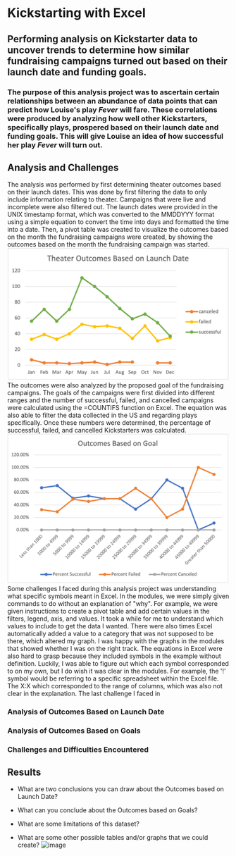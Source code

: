 # Kickstarting with Excel

## Performing analysis on Kickstarter data to uncover trends to determine how similar fundraising campaigns turned out based on their launch date and funding goals.

### The purpose of this analysis project was to ascertain certain relationships between an abundance of data points that can predict how Louise's play _Fever_ will fare. These correlations were produced by analyzing how well other Kickstarters, specifically plays, prospered based on their launch date and funding goals. This will give Louise an idea of how successful her play _Fever_ will turn out.

## Analysis and Challenges
The analysis was performed by first determining theater outcomes based on their launch dates. This was done by first filtering the data to only include information relating to theater. Campaigns that were live and incomplete were also filtered out. The launch dates were provided in the UNIX timestamp format, which was converted to the MMDDYYY format using a simple equation to convert the time into days and formatted the time into a date. Then, a pivot table was created to visualize the outcomes based on the month the fundraising campaigns were created, by showing the outcomes based on the month the fundraising campaign was started.
![text](https://github.com/carrotdip/kickstarter-analysis/blob/f2dcf9816123c1bec2a1d9c3c49e991f962d77c1/Theater_Outcomes_Vs_Launch.png)
The outcomes were also analyzed by the proposed goal of the fundraising campaigns. The goals of the campaigns were first divided into different ranges and the number of successful, failed, and cancelled campaigns were calculated using the =COUNTIFS function on Excel. The equation was also able to filter the data collected in the US and regarding plays specifically. Once these numbers were determined, the percentage of successful, failed, and cancelled Kickstarters was calculated. 
![text](https://github.com/carrotdip/kickstarter-analysis/blob/cce9f7f97e530c5b7feb86d76e137020e98e2505/Outcomes_vs_Goals.png)
Some challenges I faced during this analysis project was understanding what specific symbols meant in Excel. In the modules, we were simply given commands to do without an explanation of "why". For example, we were given instructions to create a pivot table and add certain values in the filters, legend, axis, and values. It took a while for me to understand which values to include to get the data I wanted. There were also times Excel automatically added a value to a category that was not supposed to be there, which altered my graph. I was happy with the graphs in the modules that showed whether I was on the right track. 
The equations in Excel were also hard to grasp because they included symbols in the example without definition. Luckily, I was able to figure out which each symbol corresponded to on my own, but I do wish it was clear in the modules. For example, the '!' symbol would be referring to a specific spreadsheet within the Excel file. The X:X which corresponded to the range of columns, which was also not clear in the explanation. 
The last challenge I faced in 

### Analysis of Outcomes Based on Launch Date

### Analysis of Outcomes Based on Goals

### Challenges and Difficulties Encountered

## Results

- What are two conclusions you can draw about the Outcomes based on Launch Date?

- What can you conclude about the Outcomes based on Goals?

- What are some limitations of this dataset?

- What are some other possible tables and/or graphs that we could create?
![image](https://user-images.githubusercontent.com/92421274/137826710-c9c8d7ff-ac37-4ead-adf8-a71e54024523.png)

